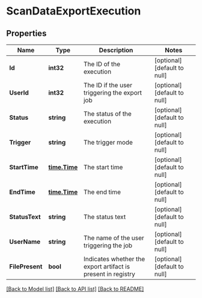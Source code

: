 # ScanDataExportExecution

## Properties
Name | Type | Description | Notes
------------ | ------------- | ------------- | -------------
**Id** | **int32** | The ID of the execution | [optional] [default to null]
**UserId** | **int32** | The ID if the user triggering the export job | [optional] [default to null]
**Status** | **string** | The status of the execution | [optional] [default to null]
**Trigger** | **string** | The trigger mode | [optional] [default to null]
**StartTime** | [**time.Time**](time.Time.md) | The start time | [optional] [default to null]
**EndTime** | [**time.Time**](time.Time.md) | The end time | [optional] [default to null]
**StatusText** | **string** | The status text | [optional] [default to null]
**UserName** | **string** | The name of the user triggering the job | [optional] [default to null]
**FilePresent** | **bool** | Indicates whether the export artifact is present in registry | [optional] [default to null]

[[Back to Model list]](../README.md#documentation-for-models) [[Back to API list]](../README.md#documentation-for-api-endpoints) [[Back to README]](../README.md)


